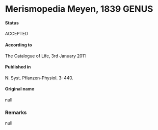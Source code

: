Merismopedia Meyen, 1839 GENUS
=======

#### Status
ACCEPTED

#### According to
The Catalogue of Life, 3rd January 2011

#### Published in
N. Syst. Pflanzen-Physiol. 3: 440.

#### Original name
null

### Remarks
null